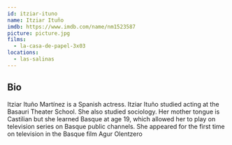```yaml
---
id: itziar-ituno
name: Itziar Ituño
imdb: https://www.imdb.com/name/nm1523587
picture: picture.jpg
films:
  - la-casa-de-papel-3x03
locations:
  - las-salinas
---
```


## Bio

Itziar Ituño Martínez is a Spanish actress. Itziar Ituño studied acting at the
Basauri Theater School. She also studied sociology. Her mother tongue is
Castilian but she learned Basque at age 19, which allowed her to play on
television series on Basque public channels. She appeared for the first time on
television in the Basque film Agur Olentzero
